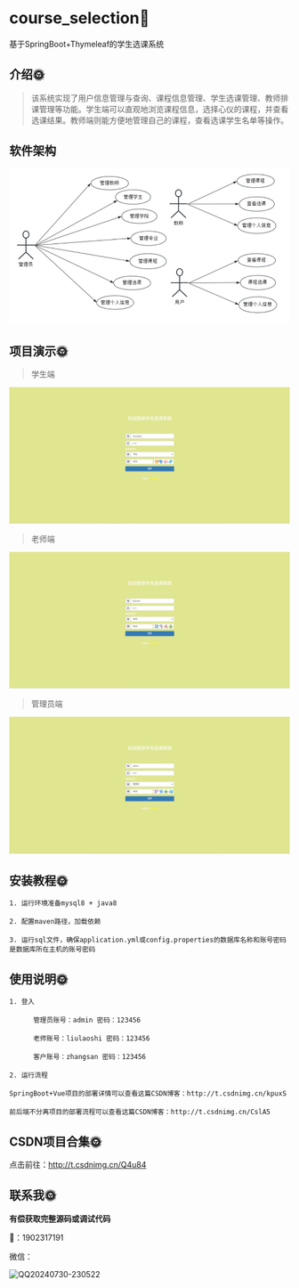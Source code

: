 #  course_selection🎂

基于SpringBoot+Thymeleaf的学生选课系统

## 介绍🌞

> 该系统实现了用户信息管理与查询、课程信息管理、学生选课管理、教师排课管理等功能。学生端可以直观地浏览课程信息，选择心仪的课程，并查看选课结果。教师端则能方便地管理自己的课程，查看选课学生名单等操作。

## 软件架构

![image-20240821120931041](files/image-20240821120931041.png)

## 项目演示🌞

> 学生端

![347715664-57b01c1e-663f-422b-b227-92c926023b84](files/347715664-57b01c1e-663f-422b-b227-92c926023b84.gif)

> 老师端

![347715717-884ab9e2-85a9-4e37-8859-d0bd6eba9f06](files/347715717-884ab9e2-85a9-4e37-8859-d0bd6eba9f06.gif)

> 管理员端

![347715762-19318254-db85-4673-9f7d-058b660c02d9](files/347715762-19318254-db85-4673-9f7d-058b660c02d9.gif)

## 安装教程🌞

```
1. 运行环境准备mysql8 + java8

2. 配置maven路径，加载依赖

3. 运行sql文件，确保application.yml或config.properties的数据库名称和账号密码是数据库所在主机的账号密码
```



## 使用说明🌞

```
1. 登入

      管理员账号：admin 密码：123456

 	  老师账号：liulaoshi 密码：123456

	  客户账号：zhangsan 密码：123456
  
2. 运行流程

SpringBoot+Vue项目的部署详情可以查看这篇CSDN博客：http://t.csdnimg.cn/kpuxS

前后端不分离项目的部署流程可以查看这篇CSDN博客：http://t.csdnimg.cn/CslA5
```



## CSDN项目合集🌞

点击前往：http://t.csdnimg.cn/Q4u84



## 联系我🌞

**有偿获取完整源码或调试代码**

🐧：1902317191

微信：



![QQ20240730-230522](https://github.com/user-attachments/assets/88e5761c-c372-4608-b65c-a1bd4e27dad0)